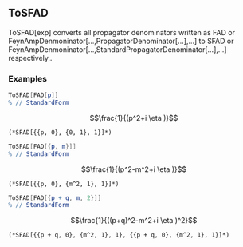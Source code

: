 ##  ToSFAD 

ToSFAD[exp] converts all propagator denominators written as FAD or FeynAmpDenmoninator[...,PropagatorDenominator[...],...] to SFAD or FeynAmpDenmoninator[...,StandardPropagatorDenominator[...],...] respectively..

###  Examples 

```mathematica
ToSFAD[FAD[p]]
% // StandardForm
```

$$\frac{1}{(p^2+i \eta )}$$

```
(*SFAD[{{p, 0}, {0, 1}, 1}]*)
```

```mathematica
ToSFAD[FAD[{p, m}]]
% // StandardForm
```

$$\frac{1}{(p^2-m^2+i \eta )}$$

```
(*SFAD[{{p, 0}, {m^2, 1}, 1}]*)
```

```mathematica
ToSFAD[FAD[{p + q, m, 2}]]
% // StandardForm

```

$$\frac{1}{((p+q)^2-m^2+i \eta )^2}$$

```
(*SFAD[{{p + q, 0}, {m^2, 1}, 1}, {{p + q, 0}, {m^2, 1}, 1}]*)
```